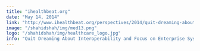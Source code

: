 ```yaml
---
title: "ihealthbeat.org"
date: "May 14, 2014"
link: "http://www.ihealthbeat.org/perspectives/2014/quit-dreaming-about-interoperability-and-focus-on-enterprise-systems-integration"
image: "/shahidshah/img/med13.png"
logo: "/shahidshah/img/healthcare_logo.jpg"
info: "Quit Dreaming About Interoperability and Focus on Enterprise Systems Integration"
---
```

